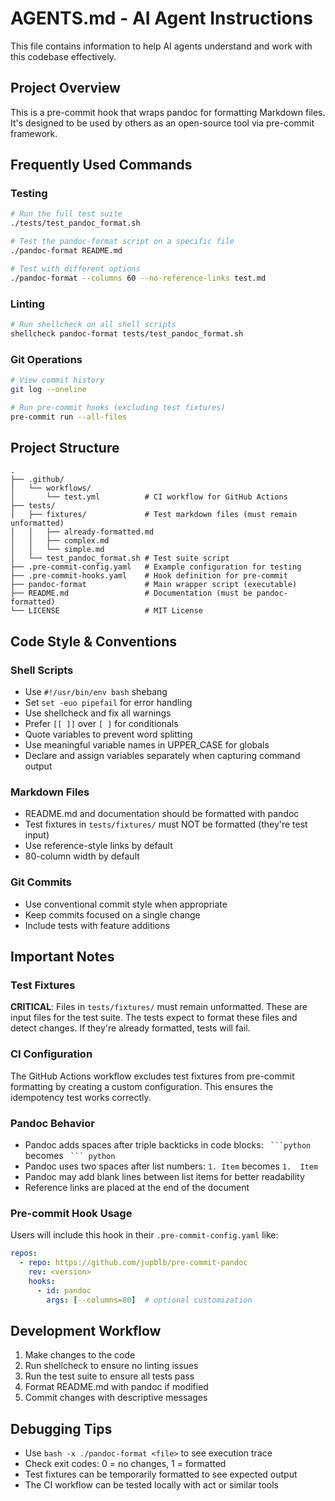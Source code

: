 # AGENTS.md - AI Agent Instructions

This file contains information to help AI agents understand and work with this
codebase effectively.

## Project Overview

This is a pre-commit hook that wraps pandoc for formatting Markdown files. It's
designed to be used by others as an open-source tool via pre-commit framework.

## Frequently Used Commands

### Testing

``` bash
# Run the full test suite
./tests/test_pandoc_format.sh

# Test the pandoc-format script on a specific file
./pandoc-format README.md

# Test with different options
./pandoc-format --columns 60 --no-reference-links test.md
```

### Linting

``` bash
# Run shellcheck on all shell scripts
shellcheck pandoc-format tests/test_pandoc_format.sh
```

### Git Operations

``` bash
# View commit history
git log --oneline

# Run pre-commit hooks (excluding test fixtures)
pre-commit run --all-files
```

## Project Structure

    .
    ├── .github/
    │   └── workflows/
    │       └── test.yml          # CI workflow for GitHub Actions
    ├── tests/
    │   ├── fixtures/             # Test markdown files (must remain unformatted)
    │   │   ├── already-formatted.md
    │   │   ├── complex.md
    │   │   └── simple.md
    │   └── test_pandoc_format.sh # Test suite script
    ├── .pre-commit-config.yaml   # Example configuration for testing
    ├── .pre-commit-hooks.yaml    # Hook definition for pre-commit
    ├── pandoc-format             # Main wrapper script (executable)
    ├── README.md                 # Documentation (must be pandoc-formatted)
    └── LICENSE                   # MIT License

## Code Style & Conventions

### Shell Scripts

- Use `#!/usr/bin/env bash` shebang
- Set `set -euo pipefail` for error handling
- Use shellcheck and fix all warnings
- Prefer `[[ ]]` over `[ ]` for conditionals
- Quote variables to prevent word splitting
- Use meaningful variable names in UPPER_CASE for globals
- Declare and assign variables separately when capturing command output

### Markdown Files

- README.md and documentation should be formatted with pandoc
- Test fixtures in `tests/fixtures/` must NOT be formatted (they're test input)
- Use reference-style links by default
- 80-column width by default

### Git Commits

- Use conventional commit style when appropriate
- Keep commits focused on a single change
- Include tests with feature additions

## Important Notes

### Test Fixtures

**CRITICAL**: Files in `tests/fixtures/` must remain unformatted. These are
input files for the test suite. The tests expect to format these files and
detect changes. If they're already formatted, tests will fail.

### CI Configuration

The GitHub Actions workflow excludes test fixtures from pre-commit formatting by
creating a custom configuration. This ensures the idempotency test works
correctly.

### Pandoc Behavior

- Pandoc adds spaces after triple backticks in code blocks: ````  ```python ````
  becomes ````  ``` python ````
- Pandoc uses two spaces after list numbers: `1. Item` becomes `1.  Item`
- Pandoc may add blank lines between list items for better readability
- Reference links are placed at the end of the document

### Pre-commit Hook Usage

Users will include this hook in their `.pre-commit-config.yaml` like:

``` yaml
repos:
  - repo: https://github.com/jupblb/pre-commit-pandoc
    rev: <version>
    hooks:
      - id: pandoc
        args: [--columns=80]  # optional customization
```

## Development Workflow

1.  Make changes to the code
2.  Run shellcheck to ensure no linting issues
3.  Run the test suite to ensure all tests pass
4.  Format README.md with pandoc if modified
5.  Commit changes with descriptive messages

## Debugging Tips

- Use `bash -x ./pandoc-format <file>` to see execution trace
- Check exit codes: 0 = no changes, 1 = formatted
- Test fixtures can be temporarily formatted to see expected output
- The CI workflow can be tested locally with act or similar tools
